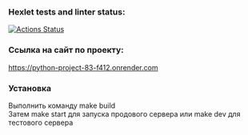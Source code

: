 ### Hexlet tests and linter status:
[![Actions Status](https://github.com/OlgaSolod/python-project-83/actions/workflows/hexlet-check.yml/badge.svg)](https://github.com/OlgaSolod/python-project-83/actions)


### Ссылка на сайт по проекту:
https://python-project-83-f412.onrender.com


### Установка
Выполнить команду make build  
Затем make start для запуска продового сервера или make dev для тестового сервера